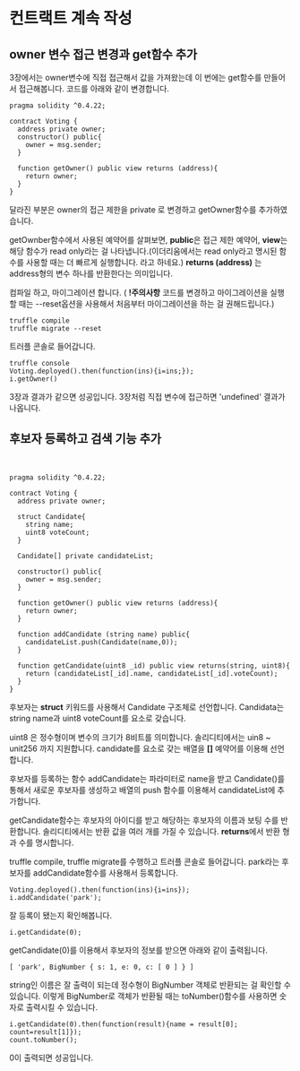 # 컨트랙트 계속 작성

## owner 변수 접근 변경과 get함수 추가
3장에서는 owner변수에 직접 접근해서 값을 가져왔는데 이 번에는 get함수를 만들어서 접근해봅니다. 
코드를 아래와 같이 변경합니다.
 
```
pragma solidity ^0.4.22;

contract Voting {
  address private owner;
  constructor() public{
    owner = msg.sender;
  }

  function getOwner() public view returns (address){
    return owner;
  }
}
```

달라진 부분은 owner의 접근 제한을 private 로 변경하고 getOwner함수를 추가하였습니다.

getOwnber함수에서 사용된 예약어를 살펴보면,
**public**은 접근 제한 예약어, **view**는 해당 함수가 read only라는 걸 나타냅니다.(이더리움에서는 read only라고 명시된 함수를 사용할 때는 더 빠르게 실행합니다. 라고 하네요.) **returns (address)** 는 address형의 변수 하나를 반환한다는 의미입니다.

컴파일 하고, 마이그레이션 합니다. 
( **!주의사항** 코드를 변경하고 마이그레이션을 실행할 때는 --reset옵션을 사용해서 처음부터 마이그레이션을 하는 걸 권해드립니다.)

```
truffle compile
truffle migrate --reset
```

트러플 콘솔로 들어갑니다.
```
truffle console
Voting.deployed().then(function(ins){i=ins;});
i.getOwner()
```

3장과 결과가 같으면 성공입니다.
3장처럼 직접 변수에 접근하면 'undefined' 결과가 나옵니다.

## 후보자 등록하고 검색 기능 추가
 
```
pragma solidity ^0.4.22;

contract Voting {
  address private owner;

  struct Candidate{
    string name;
    uint8 voteCount;
  }

  Candidate[] private candidateList;

  constructor() public{
    owner = msg.sender;
  }

  function getOwner() public view returns (address){
    return owner;
  }

  function addCandidate (string name) public{
    candidateList.push(Candidate(name,0));
  }

  function getCandidate(uint8 _id) public view returns(string, uint8){
    return (candidateList[_id].name, candidateList[_id].voteCount);
  }
}
```

후보자는 **struct** 키워드를 사용해서 Candidate 구조체로 선언합니다.
Candidata는 string name과 uint8 voteCount를 요소로 갖습니다.

uint8 은 정수형이며 변수의 크기가 8비트를 의미합니다.
솔리디티에서는 uin8 ~ unit256 까지 지원합니다.
candidate를 요소로 갖는 배열을 **[]** 예약어를 이용해 선언합니다.

후보자를 등록하는 함수 addCandidate는 파라미터로 name을 받고
Candidate()를 통해서 새로운 후보자를 생성하고 배열의 push 함수를 이용해서 candidateList에 추가합니다.

getCandidate함수는 후보자의 아이디를 받고 해당하는 후보자의 이름과 보팅 수를 반환합니다.
솔리디티에서는 반환 값을 여러 개를 가질 수 있습니다.
**returns**에서 반환 형과 수를 명시합니다.

truffle compile, truffle migrate를 수행하고 트러플 콘솔로 들어갑니다.
park라는 후보자를 addCandidate함수를 사용해서 등록합니다.

```
Voting.deployed().then(function(ins){i=ins});
i.addCandidate('park');
```

잘 등록이 됐는지 확인해봅니다.
```
i.getCandidate(0);
```

getCandidate(0)를 이용해서 후보자의 정보를 받으면 아래와 같이 출력됩니다.

```
[ 'park', BigNumber { s: 1, e: 0, c: [ 0 ] } ]
```

string인 이름은 잘 출력이 되는데 정수형이 BigNumber 객체로 반환되는 걸 확인할 수 있습니다.
이렇게 BigNumber로 객체가 반환될 때는 toNumber()함수를 사용하면 숫자로 출력시킬 수 있습니다.

```
i.getCandidate(0).then(function(result){name = result[0]; count=result[1]});
count.toNumber();
```

0이 출력되면 성공입니다.
